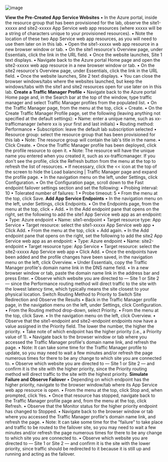 ![image](https://github.com/nandineer/Azure_TrafficManager_Webapps/assets/22636122/0591b645-ca71-4c22-b917-d71c37b701bc)

**View the Pre-Created App Service Websites**
    •	In the Azure portal, inside the resource group that has been provisioned for the lab, observe the site1-xxxxx and site2-xxxxx App Service web app resources (where xxxxx will be a string of characters unique to your provisioned resources).
    •	Note the location of these two App Service web app resources, as you will need to use them later on in this lab.
    •	Open the site1-xxxxx web app resource in a new browser window or tab.
    •	On the site1 resource's Overview page, under Essentials, click the link in the URL field.
    •	Once the website launches, Site 1 text displays.
    •	Navigate back to the Azure portal Home page and open the site2-xxxxx web app resource in a new browser window or tab.
    •	On the site2 resource's Overview page, under Essentials, click the link in the URL field.
    •	Once the website launches, Site 2 text displays.
    •	You can close the browser windows/tabs where the websites launched, but keep the windows/tabs with the site1 and site2 resources open for use later on in this lab.
**Create a Traffic Manager Profile**
    •	Navigate back to the Azure portal Home page and, in the Search bar at the top of the window, type traffic manager and select Traffic Manager profiles from the populated list.
    •	On the Traffic Manager page, from the menu at the top, click + Create.
    •	On the Create Traffic Manager Profile page, set the following (leaving anything not specified at the default settings):
    •	Name: enter a unique name, such as xx-trafficmanager (where xx is your first and last initials)
    •	Routing method: Performance
    •	Subscription: leave the default lab subscription selected
    •	Resource group: select the resource group that has been provisioned for this lab
    •	Note: The resource group will contain the lab's title in the name.
    •	Click Create.
    •	Once the Traffic Manager profile has been deployed, click the profile resource to open it.
    •	Note: The resource will have the unique name you entered when you created it, such as xx-trafficmanager. If you don't see the profile, click the Refresh button from the menu at the top to refresh the list of resources.
    •	If necessary, click the << icon at the top of the screen to hide the Load balancing | Traffic Manager page and expand the profile page.
    •	In the navigation menu on the left, under Settings, click Configuration.
    •	On the Configuration page, scroll down to the Fast endpoint failover settings section and set the following:
    •	Probing interval: 10
    •	Tolerated number of failures: 1
    •	Probe timeout: 5
    •	From the menu at the top, click Save.
**Add App Service Endpoints**
    •	In the navigation menu on the left, under Settings, click Endpoints.
    •	On the Endpoints page, from the menu at the top, click + Add.
    •	In the Add endpoint pane that opens on the right, set the following to add the site1 App Service web app as an endpoint:
    •	Type: Azure endpoint
    •	Name: site1-endpoint
    •	Target resource type: App Service
    •	Target resource: select the site1-xxxxx App Service web app
    •	Click Add.
    •	From the menu at the top, click + Add again.
    •	In the Add endpoint pane that opens on the right, set the following to add the site2 App Service web app as an endpoint:
    •	Type: Azure endpoint
    •	Name: site2-endpoint
    •	Target resource type: App Service
    •	Target resource: select the site2-xxxxx App Service web app
    •	Click Add.
    •	Once the endpoints have been added and the profile changes have been saved, in the navigation menu on the left, click Overview.
    •	Under Essentials, copy the Traffic Manager profile's domain name link in the DNS name field.
    •	In a new browser window or tab, paste the domain name link in the address bar and press Enter.
    •	Observe which website you are directed to — Site 1 or Site 2 — since the Performance routing method will direct traffic to the site with the lowest latency time, which typically means the site closest to your physical location.
    Switch Routing Method to Priority to Switch Site Redirection and Observe the Results
    •	Back in the Traffic Manager profile page, in the navigation menu on the left, under Settings, click Configuration.
    •	From the Routing method drop-down, select Priority.
    •	From the menu at the top, click Save.
    •	In the navigation menu on the left, click Overview.
    •	Observe that the site1-endpoint and site2-endpoint endpoints now have a value assigned in the Priority field. The lower the number, the higher the priority.
    •	Take note of which endpoint has the higher priority (i.e., a Priority value of 1).
    •	Navigate back to the browser window or tab where you accessed the Traffic Manager profile's domain name link, and refresh the page.
    •	Note: It can take some time for the Traffic Manager profile to update, so you may need to wait a few minutes and/or refresh the page numerous times for there to be any change to which site you are connected to.
    •	Observe which website you are directed to — Site 1 or Site 2 — and confirm it is the site with the higher priority, since the Priority routing method will direct traffic to the site with the highest priority.
**Simulate Failure and Observe Failover**
    •	Depending on which endpoint has the higher priority, navigate to the browser window/tab where its App Service web app resource is open.
    •	From the menu at the top, click Stop and, when prompted, click Yes.
    •	Once that resource has stopped, navigate back to the Traffic Manager profile page and, from the menu at the top, click Refresh.
    •	Observe that the Monitor status for the higher priority endpoint has changed to Stopped.
    •	Navigate back to the browser window or tab where you accessed the Traffic Manager profile's domain name link, and refresh the page.
    •	Note: It can take some time for the "failure" to take place and traffic to be routed to the failover site, so you may need to wait a few minutes and/or refresh the page numerous times for there to be any change to which site you are connected to.
    •	Observe which website you are directed to — Site 1 or Site 2 — and confirm it is the site with the lower priority, since traffic should be redirected to it because it is still up and running and acting as the failover.



